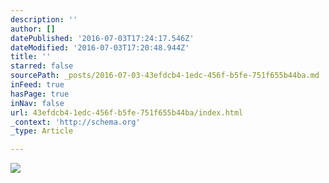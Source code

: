 ```yaml
---
description: ''
author: []
datePublished: '2016-07-03T17:24:17.546Z'
dateModified: '2016-07-03T17:20:48.944Z'
title: ''
starred: false
sourcePath: _posts/2016-07-03-43efdcb4-1edc-456f-b5fe-751f655b44ba.md
inFeed: true
hasPage: true
inNav: false
url: 43efdcb4-1edc-456f-b5fe-751f655b44ba/index.html
_context: 'http://schema.org'
_type: Article

---
```

![](https://the-grid-user-content.s3-us-west-2.amazonaws.com/235f48a2-d7e2-4163-a5d5-80c17e41fadc.png)